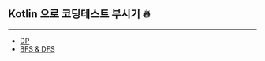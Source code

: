 ## Kotlin 으로 코딩테스트 부시기 🔥
---
- [DP](https://github.com/HyomK/CodingTest/blob/main/Algorithm/Dynamic%20Programing.md)
- [BFS & DFS](https://github.com/HyomK/CodingTest/blob/main/Algorithm/Graph%20Traversal.md)
